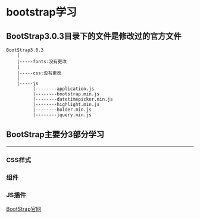 # bootstrap学习

## BootStrap3.0.3目录下的文件是修改过的官方文件
    BootStrap3.0.3
        |
        |-----fonts:没有更改
        |
        |-----css:没有更改
        |
        |-----js
              |--------application.js
              |--------bootstrap.min.js
              |--------datetimepicker.min.js
              |--------highlight.min.js
              |--------holder.min.js
              |--------jquery.min.js

## BootStrap主要分3部分学习
****
### CSS样式
### 组件
### JS插件


[BootStrap官网](http://v3.bootcss.com/)